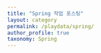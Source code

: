 ```yaml
---
title: "Spring 작업 포스팅"
layout: category
permalink: /playdata/spring/
author_profile: true
taxonomy: Spring
---
```

